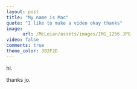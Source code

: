 ```yaml
---
layout: post
title: "My name is Mac"
quote: "I like to make a video okay thanks"
image:
      url: /McLeian/assets/images/IMG_1256.JPG
video: false
comments: true
theme_color: 302F2D
---
```


hi.

thanks jo.

